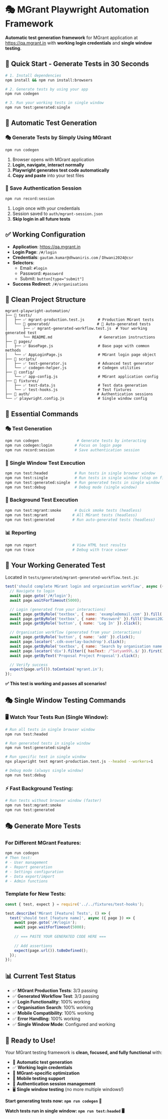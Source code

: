 # 🎭 MGrant Playwright Automation Framework

**Automatic test generation framework** for MGrant application at https://qa.mgrant.in with **working login credentials** and **single window testing**.

## 🚀 **Quick Start - Generate Tests in 30 Seconds**

```bash
# 1. Install dependencies
npm install && npm run install:browsers

# 2. Generate tests by using your app
npm run codegen

# 3. Run your working tests in single window
npm run test:generated:single
```

## 🤖 **Automatic Test Generation**

### **🎭 Generate Tests by Simply Using MGrant**
```bash
npm run codegen
```
1. Browser opens with MGrant application
2. **Login, navigate, interact normally**
3. **Playwright generates test code automatically**
4. **Copy and paste** into your test files

### **🔐 Save Authentication Session**
```bash
npm run record:session
```
1. Login once with your credentials
2. Session saved to `auth/mgrant-session.json`
3. **Skip login in all future tests**

## ✅ **Working Configuration**

- **Application**: https://qa.mgrant.in
- **Login Page**: `/#/login`
- **Credentials**: `gautam.kumar@dhwaniris.com` / `Dhwani2024@csr`
- **Selectors**: 
  - Email: `#login`
  - Password: `#password`
  - Submit: `button[type="submit"]`
- **Success Redirect**: `/#/organisations`

## 📁 **Clean Project Structure**

```
mgrant-playwright-automation/
├── 📁 tests/
│   ├── ✅ mgrant-production.test.js      # Production MGrant tests
│   └── 📁 generated/                     # 🤖 Auto-generated tests
│       ├── ✅ mgrant-generated-workflow.test.js  # Your working generated test
│       └── README.md                     # Generation instructions
├── 📁 pages/
│   ├── ✅ BasePage.js                    # Base page with common methods
│   └── ✅ AppLoginPage.js                # MGrant login page object
├── 📁 scripts/
│   ├── ✅ test-generator.js              # Advanced test generator
│   └── ✅ codegen-helper.js              # Codegen utilities
├── 📁 config/
│   └── ✅ app-config.js                  # MGrant application config
├── 📁 fixtures/
│   ├── ✅ test-data.js                   # Test data generation
│   └── ✅ test-hooks.js                  # Test fixtures
├── 📁 auth/                              # Authentication sessions
└── ✅ playwright.config.js               # Single window config
```

## 🚀 **Essential Commands**

### **🎭 Test Generation**
```bash
npm run codegen                 # Generate tests by interacting
npm run codegen:login          # Focus on login page
npm run record:session         # Save authentication session
```

### **🧪 Single Window Test Execution**
```bash
npm run test:headed            # Run tests in single browser window
npm run test:single            # Run tests in single window (stop on first failure)
npm run test:generated:single  # Run generated tests in single window
npm run test:debug             # Debug mode (single window)
```

### **🧪 Background Test Execution**
```bash
npm run test:mgrant:smoke      # Quick smoke tests (headless)
npm run test:mgrant           # All MGrant tests (headless)
npm run test:generated        # Run auto-generated tests (headless)
```

### **📊 Reporting**
```bash
npm run report                # View HTML test results
npm run trace                 # Debug with trace viewer
```

## 🎯 **Your Working Generated Test**

Located in `tests/generated/mgrant-generated-workflow.test.js`:

```javascript
test('should complete MGrant login and organisation workflow', async ({ page }) => {
  // Navigate to login
  await page.goto('/#/login');
  await page.waitForTimeout(5000);

  // Login (generated from your interactions)
  await page.getByRole('textbox', { name: 'example@email.com' }).fill('gautam.kumar@dhwaniris.com');
  await page.getByRole('textbox', { name: 'Password' }).fill('Dhwani2024@csr');
  await page.getByRole('button', { name: 'Log In' }).click();

  // Organisation workflow (generated from your interactions)
  await page.getByRole('button', { name: 'add' }).click();
  await page.locator('.cdk-overlay-backdrop').click();
  await page.getByRole('textbox', { name: 'Search by organisation name' }).fill('satyam99.');
  await page.locator('div').filter({ hasText: /^Satyam99\.$/ }).first().click();
  await page.getByText('Proposal Project Proposal').click();

  // Verify success
  expect(page.url()).toContain('mgrant.in');
});
```

**✅ This test is working and passes all scenarios!**

## 🎭 **Single Window Testing Commands**

### **🖥️ Watch Your Tests Run (Single Window):**
```bash
# Run all tests in single browser window
npm run test:headed

# Run generated tests in single window
npm run test:generated:single

# Run specific test in single window
npx playwright test mgrant-production.test.js --headed --workers=1

# Debug mode (always single window)
npm run test:debug
```

### **⚡ Fast Background Testing:**
```bash
# Run tests without browser window (faster)
npm run test:mgrant:smoke
npm run test:generated
```

## 🎭 **Generate More Tests**

### **For Different MGrant Features:**
```bash
npm run codegen
# Then test:
# - User management
# - Report generation  
# - Settings configuration
# - Data export/import
# - Admin functions
```

### **Template for New Tests:**
```javascript
const { test, expect } = require('../../fixtures/test-hooks');

test.describe('MGrant [Feature] Tests', () => {
  test('should test [feature name]', async ({ page }) => {
    await page.goto('/#/login');
    await page.waitForTimeout(5000);
    
    // === PASTE YOUR GENERATED CODE HERE ===
    
    // Add assertions
    expect(page.url()).toBeDefined();
  });
});
```

## 📊 **Current Test Status**

- ✅ **MGrant Production Tests**: 3/3 passing
- ✅ **Generated Workflow Test**: 3/3 passing  
- ✅ **Login Functionality**: 100% working
- ✅ **Organisation Search**: 100% working
- ✅ **Mobile Compatibility**: 100% working
- ✅ **Error Handling**: 100% working
- ✅ **Single Window Mode**: Configured and working

## 🎉 **Ready to Use!**

Your MGrant testing framework is **clean, focused, and fully functional** with:

- 🤖 **Automatic test generation**
- ✅ **Working login credentials**
- 🎯 **MGrant-specific optimization**
- 📱 **Mobile testing support**
- 🔐 **Authentication session management**
- 🖥️ **Single window testing** (no more multiple windows!)

**Start generating tests now: `npm run codegen` 🚀**

**Watch tests run in single window: `npm run test:headed` 🖥️** 